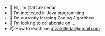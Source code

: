 - 👋 Hi, I’m @afzalkilledar
- 👀 I’m interested in Java programming
- 🌱 I’m currently learning Coding Algorithms
- 💞️ I’m looking to collaborate on ...
- 📫 How to reach me afzalkilledar@gmail.com

<!---
afzalkilledar/afzalkilledar is a ✨ special ✨ repository because its `README.md` (this file) appears on your GitHub profile.
You can click the Preview link to take a look at your changes.
--->
